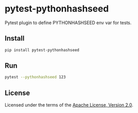 # pytest-pythonhashseed

Pytest plugin to define PYTHONHASHSEED env var for tests.

## Install
```sh
pip install pytest-pythonhashseed
```

## Run
```sh
pytest --pythonhashseed 123
```

## License

Licensed under the terms of the
[Apache License, Version 2.0](http://www.apache.org/licenses/LICENSE-2.0).
